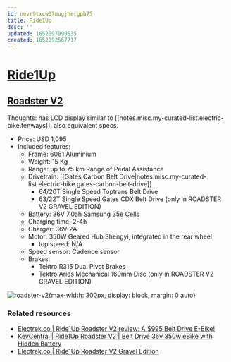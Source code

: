 ```yaml
---
id: nevr9txcw07mugjhergpb75
title: Ride1Up
desc: ''
updated: 1652097990535
created: 1652092567717
---
```

# [Ride1Up](https://ride1up.com/)

## [Roadster V2](https://ride1up.com/product/roadster-v2/)

Thoughts: has LCD display similar to [[notes.misc.my-curated-list.electric-bike.tenways]], also equivalent specs.

- Price: USD 1,095
- Included features:
    - Frame: 6061 Aluminium
    - Weight: 15 Kg
    - Range: up to 75 km Range of Pedal Assistance
    - Drivetrain: [[Gates Carbon Belt Drive|notes.misc.my-curated-list.electric-bike.gates-carbon-belt-drive]]
        - 64/20T Single Speed Toptrans Belt Drive
        - 63/22T Single Speed Gates CDX Belt Drive (only in ROADSTER V2 GRAVEL EDITION) 
    - Battery: 36V 7.0ah Samsung 35e Cells
    - Charging time: 2-4h
    - Charger: 36V 2A
    - Motor: 350W Geared Hub Shengyi, integrated in the rear wheel
        - top speed: N/A
    - Speed sensor: Cadence sensor
    - Brakes:
        - Tektro R315 Dual Pivot Brakes
        - Tektro Aries Mechanical 160mm Disc (only in ROADSTER V2 GRAVEL EDITION)

![roadster-v2](https://ride1up.com/wp-content/uploads/2020/06/Roadster-v2-back-1.jpg){max-width: 300px, display: block, margin: 0 auto}

### Related resources

- [Electrek.co | Ride1Up Roadster V2 review: A $995 Belt Drive E-Bike!](https://www.youtube.com/watch?v=jGo-19jXaxY)
- [KevCentral | Ride1Up Roadster V2 | Belt Drive 36v 350w eBike with Hidden Battery](https://www.youtube.com/watch?v=m4ssWotOKqE)
- [Electrek.co | Ride1Up Roadster V2 Gravel Edition](https://youtu.be/Q-yeqo8qb8o)